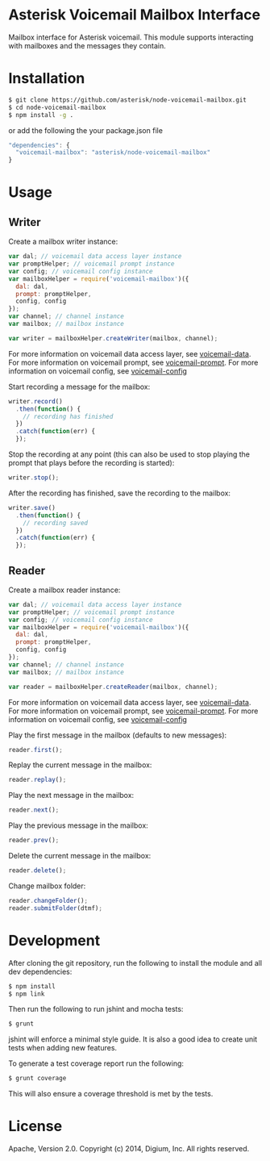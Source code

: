 # Asterisk Voicemail Mailbox Interface

Mailbox interface for Asterisk voicemail. This module supports interacting with mailboxes and the messages they contain.

# Installation

```bash
$ git clone https://github.com/asterisk/node-voicemail-mailbox.git
$ cd node-voicemail-mailbox
$ npm install -g .
```

or add the following the your package.json file

```JavaScript
"dependencies": {
  "voicemail-mailbox": "asterisk/node-voicemail-mailbox"
}
```

# Usage

## Writer

Create a mailbox writer instance:

```JavaScript
var dal; // voicemail data access layer instance
var promptHelper; // voicemail prompt instance
var config; // voicemail config instance
var mailboxHelper = require('voicemail-mailbox')({
  dal: dal,
  prompt: promptHelper,
  config, config
});
var channel; // channel instance
var mailbox; // mailbox instance

var writer = mailboxHelper.createWriter(mailbox, channel);
```

For more information on voicemail data access layer, see [voicemail-data](http://github.com/asterisk/node-voicemail-data). For more information on voicemail prompt, see [voicemail-prompt](http://github.com/asterisk/node-voicemail-prompt). For more information on voicemail config, see [voicemail-config](http://github.com/asterisk/node-voicemail-config)


Start recording a message for the mailbox:

```JavaScript
writer.record()
  .then(function() {
    // recording has finished
  })
  .catch(function(err) {
  });
```

Stop the recording at any point (this can also be used to stop playing the prompt that plays before the recording is started):

```JavaScript
writer.stop();
```

After the recording has finished, save the recording to the mailbox:

```JavaScript
writer.save()
  .then(function() {
    // recording saved
  })
  .catch(function(err) {
  });
```

## Reader

Create a mailbox reader instance:

```JavaScript
var dal; // voicemail data access layer instance
var promptHelper; // voicemail prompt instance
var config; // voicemail config instance
var mailboxHelper = require('voicemail-mailbox')({
  dal: dal,
  prompt: promptHelper,
  config, config
});
var channel; // channel instance
var mailbox; // mailbox instance

var reader = mailboxHelper.createReader(mailbox, channel);
```

For more information on voicemail data access layer, see [voicemail-data](http://github.com/asterisk/node-voicemail-data). For more information on voicemail prompt, see [voicemail-prompt](http://github.com/asterisk/node-voicemail-prompt). For more information on voicemail config, see [voicemail-config](http://github.com/asterisk/node-voicemail-config)


Play the first message in the mailbox (defaults to new messages):

```JavaScript
reader.first();
```

Replay the current message in the mailbox:

```JavaScript
reader.replay();
```

Play the next message in the mailbox:

```JavaScript
reader.next();
```

Play the previous message in the mailbox:

```JavaScript
reader.prev();
```

Delete the current message in the mailbox:

```JavaScript
reader.delete();
```

Change mailbox folder:

```JavaScript
reader.changeFolder();
reader.submitFolder(dtmf);
```

# Development

After cloning the git repository, run the following to install the module and all dev dependencies:

```bash
$ npm install
$ npm link
```

Then run the following to run jshint and mocha tests:

```bash
$ grunt
```

jshint will enforce a minimal style guide. It is also a good idea to create unit tests when adding new features.

To generate a test coverage report run the following:

```bash
$ grunt coverage
```

This will also ensure a coverage threshold is met by the tests.

# License

Apache, Version 2.0. Copyright (c) 2014, Digium, Inc. All rights reserved.

